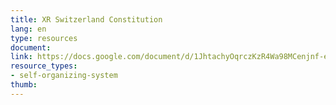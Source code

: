 ```yaml
---
title: XR Switzerland Constitution 
lang: en
type: resources
document: 
link: https://docs.google.com/document/d/1JhtachyOqrczKzR4Wa98MCenjnf-e2A33QialAx0_Kw/edit
resource_types:
- self-organizing-system
thumb: 
---
```

